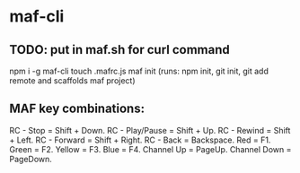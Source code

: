 # maf-cli

## TODO: put in maf.sh for curl command
npm i -g maf-cli
touch .mafrc.js
maf init (runs: npm init, git init, git add remote and scaffolds maf project)

## MAF key combinations:
RC - Stop       = Shift + Down.
RC - Play/Pause = Shift + Up.
RC - Rewind     = Shift + Left.
RC - Forward    = Shift + Right.
RC - Back       = Backspace.
Red             = F1.
Green           = F2.
Yellow          = F3.
Blue            = F4.
Channel Up      = PageUp.
Channel Down    = PageDown.
